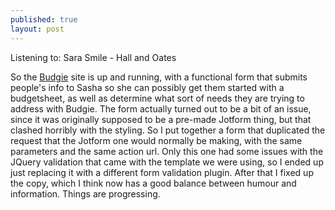 ```yaml
---
published: true
layout: post
---
```


Listening to: Sara Smile - Hall and Oates

So the [Budgie](budgetsheet.co) site is up and running, with a functional form that submits people's info to Sasha so she can possibly get them started with a budgetsheet, as well as determine what sort of needs they are trying to address with Budgie. The form actually turned out to be a bit of an issue, since it was originally supposed to be a pre-made Jotform thing, but that clashed horribly with the styling. So I put together a form that duplicated the request that the Jotform one would normally be making, with the same parameters and the same action url. Only this one had some issues with the JQuery validation that came with the template we were using, so I ended up just replacing it with a different form validation plugin. After that I fixed up the copy, which I think now has a good balance between humour and information. Things are progressing.
